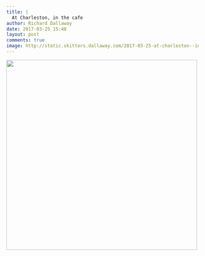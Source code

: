 ```yaml
---
title: |
  At Charleston, in the cafe
author: Richard Dallaway
date: 2017-03-25 15:40
layout: post
comments: true
image: http://static.skitters.dallaway.com/2017-03-25-at-charleston--in-the-cafe-thumb-IMG_1723.JPG
---
```


<div>
        <a href="http://static.skitters.dallaway.com/2017-03-25-at-charleston--in-the-cafe-fullsize-IMG_1723.JPG">
          <img src="http://static.skitters.dallaway.com/2017-03-25-at-charleston--in-the-cafe-thumb-IMG_1723.JPG" width="500" height="500"/>
        </a>
      </div>


  
      